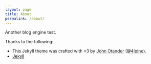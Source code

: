 ```yaml
---
layout: page
title: About
permalink: /about/
---
```


Another blog engine test.


Thanks to the following:

* This Jekyll theme was crafted with <3 by [John Otander](http://johnotander.com)
([@4lpine](https://twitter.com/4lpine)).
* [Jekyll](http://jekyllrb.com)

